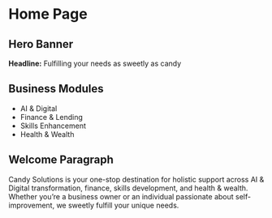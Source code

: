 # Home Page

## Hero Banner

**Headline:** Fulfilling your needs as sweetly as candy

## Business Modules

- AI & Digital
- Finance & Lending
- Skills Enhancement
- Health & Wealth

## Welcome Paragraph

Candy Solutions is your one-stop destination for holistic support across AI & Digital transformation, finance, skills development, and health & wealth. Whether you’re a business owner or an individual passionate about self-improvement, we sweetly fulfill your unique needs.